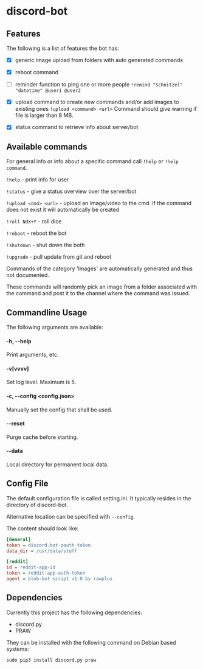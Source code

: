 # discord-bot


## Features

The following is a list of features the bot has:

- [x] generic image upload from folders with auto generated commands
- [x] reboot command
- [ ] reminder function to ping one or more people
  `!remind "Schnitzel" "datetime" @user1 @user2`

- [x] upload command to create new commands and/or add images to existing ones
  `!upload <command> <url>`
  Command should give warning if file is larger than 8 MB.
- [x] status command to retrieve info about server/bot

## Available commands

For general info or info about a specific command call `!help` or `!help command`.

`!help` - print info for user

`!status` - give a status overview over the server/bot

`!upload <cmd> <url>` - upload an image/video to the cmd. If the command does not exist it will automatically be created

`!roll NdX+Y` - roll dice

`!reboot` - reboot the bot

`!shutdown` - shut down the both

`!upgrade` - pull update from git and reboot

Commands of the category 'Images' are automatically generated and thus not documented.

These commands will randomly pick an image from a folder associated with the command and post it to the channel where the command was issued.


## Commandline Usage

The following arguments are available:

#### -h, --help

  Print arguments, etc.

#### -v[vvvv]

Set log level. Maximum is 5.

#### -c, --config <config.json>

Manually set the config that shall be used.

#### --reset

Purge cache before starting.

#### --data <directory>

Local directory for permanent local data.

## Config File

The default configuration file is called setting.ini.
It typically resides in the directory of discord-bot.

Alternative location can be specified with `--config`.

The content should look like:

```INI
[General]
token = discord-bot-oauth-token
data_dir = /usr/data/stuff

[reddit]
id = reddit-app-id
token = reddit-app-auth-token
agent = blob-bot script v1.0 by rawplus
```

## Dependencies

Currently this project has the following dependencies:

- discord.py
- PRAW

They can be installed with the following command on Debian based systems:

`sudo pip3 install discord.py praw`
